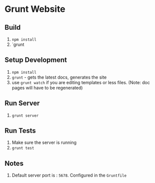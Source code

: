 Grunt Website
==========================


## Build

1. `npm install`
1. `grunt


## Setup Development

1. `npm install`
1. `grunt` - gets the latest docs, generates the site
1. use ```grunt watch``` if you are editing templates or less files. (Note: doc pages will have to be regenerated)

## Run Server

1. `grunt server`

## Run Tests

1. Make sure the server is running
1. `grunt test`

## Notes

1. Default server port is : `5678`. Configured in the `Gruntfile`
